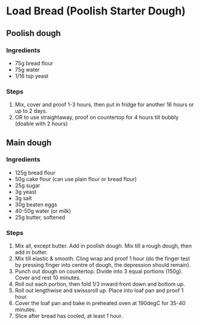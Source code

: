 # Load Bread (Poolish Starter Dough)

## Poolish dough
### Ingredients
- 75g bread flour
- 75g water
- 1/16 tsp yeast

### Steps
1. Mix, cover and proof 1-3 hours, then put in fridge for another 16 hours or up to 2 days.
2. OR to use straightaway, proof on countertop for 4 hours till bubbly (doable with 2 hours)

## Main dough
### Ingredients
- 125g bread flour
- 50g cake flour (can use plain flour or bread flour)
- 25g sugar
-  3g yeast
-  3g salt
- 30g beaten eggs
- 40-50g water (or milk)
- 25g butter, softened

### Steps
1. Mix all, except butter. Add in poolish dough. Mix till a rough dough, then add in butter.
2. Mix till elastic & smooth. Cling wrap and proof 1 hour (do the finger test by pressing finger into centre of dough, the depression should remain).
3. Punch out dough on countertop. Divide into 3 equal portions (150g). Cover and rest 10 minutes.
4. Roll out each portion, then fold 1/3 inward front down and bottom up.
5. Roll out lengthwise and swisssroll up. Place into loaf pan and proof 1 hour.
6. Cover the loaf pan and bake in preheated oven at 190degC for 35-40 minutes.
7. Slice after bread has cooled, at least 1 hour.
